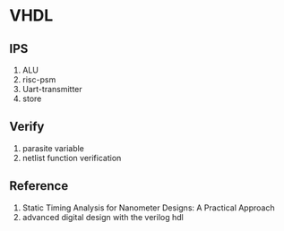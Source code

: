 # VHDL

## IPS
1. ALU
2. risc-psm
3. Uart-transmitter
4. store

## Verify
1. parasite variable
2. netlist function verification

## Reference
1. Static Timing Analysis for Nanometer Designs: A Practical Approach
2. advanced digital design with the verilog hdl
